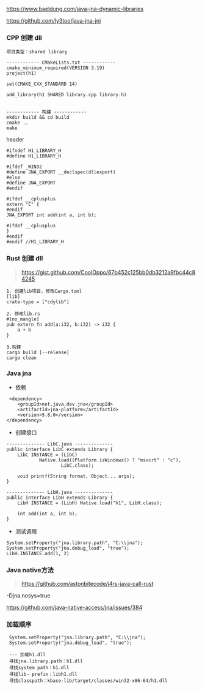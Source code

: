 https://www.baeldung.com/java-jna-dynamic-libraries

https://github.com/ly3too/java-jna-jni



### CPP 创建 dll

```
项目类型：shared library

------------ CMakeLists.txt ------------
cmake_minimum_required(VERSION 3.19)
project(h1)

set(CMAKE_CXX_STANDARD 14)

add_library(h1 SHARED library.cpp library.h)


------------ 构建 ------------
mkdir build && cd build
cmake ..
make
```

header

```
#ifndef H1_LIBRARY_H
#define H1_LIBRARY_H

#ifdef _WIN32
#define JNA_EXPORT __declspec(dllexport)
#else
#define JNA_EXPORT
#endif

#ifdef __cplusplus
extern "C" {
#endif
JNA_EXPORT int add(int a, int b);

#ifdef __cplusplus
}
#endif
#endif //H1_LIBRARY_H

```



### Rust 创建 dll

> https://gist.github.com/CoolOppo/67b452c125bb0db3212a9fbc44c84245

```
1. 创建lib项目，修改Cargo.toml
[lib]
crate-type = ["cdylib"]

2. 修改lib.rs
#[no_mangle]
pub extern fn add(a:i32, b:i32) -> i32 {
    a + b
}

3.构建
cargo build [--release]
cargo clean
```

### Java jna

* 依赖

```
 <dependency>
	<groupId>net.java.dev.jna</groupId>
	<artifactId>jna-platform</artifactId>
	<version>5.8.0</version>
</dependency>
```

* 创建接口

```
-------------- LibC.java --------------
public interface LibC extends Library {
    LibC INSTANCE = (LibC)
            Native.load((Platform.isWindows() ? "msvcrt" : "c"),
                    LibC.class);

    void printf(String format, Object... args);
}

-------------- LibH.java --------------
public interface LibH extends Library {
    LibH INSTANCE = (LibH) Native.load("h1", LibH.class);

    int add(int a, int b);
}
```

* 测试调用

```
System.setProperty("jna.library.path", "C:\\jna");
System.setProperty("jna.debug_load", "true");
LibH.INSTANCE.add(1, 2)
```

### Java native方法

> https://github.com/astonbitecode/j4rs-java-call-rust







-Djna.nosys=true

https://github.com/java-native-access/jna/issues/384



### 加载顺序

```
 System.setProperty("jna.library.path", "C:\\jna");
 System.setProperty("jna.debug_load", "true");
 
 --- 加载h1.dll
 寻找jna.library.path：h1.dll
 寻找system path：h1.dll
 寻找lib- prefix：libh1.dll
 寻找classpath：kbase-lib/target/classes/win32-x86-64/h1.dll
```

